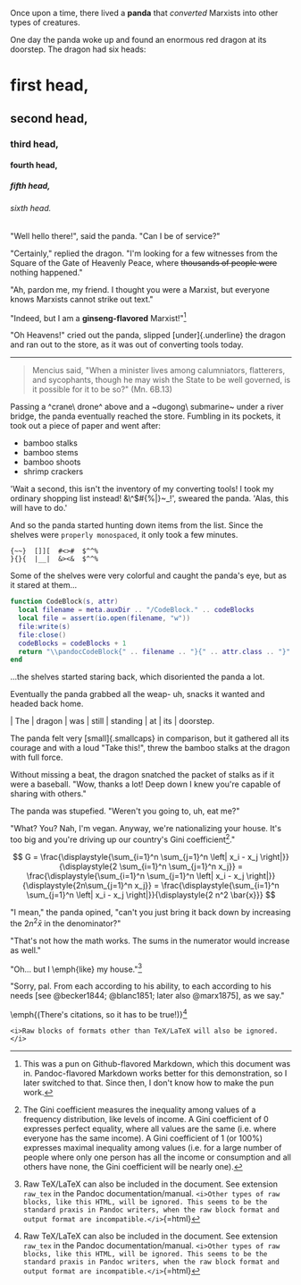 Once upon a time, there lived a **panda** that *converted* Marxists into other types of creatures.

One day the panda woke up and found an enormous red dragon at its doorstep. The dragon had six heads:

# first head,

## second head,

### third head,

#### fourth head,

##### fifth head,

###### sixth head.

"Well hello there!", said the panda. "Can I be of service?"

"Certainly," replied the dragon. "I'm looking for a few witnesses from the Square of the Gate of Heavenly Peace, where ~~thousands of people were~~ nothing happened."

"Ah, pardon me, my friend. I thought you were a Marxist, but everyone knows Marxists cannot strike out text."

"Indeed, but I am a **ginseng-flavored** Marxist!"[^gfm]

"Oh Heavens!" cried out the panda, slipped [under]{.underline} the dragon and ran out to the store, as it was out of converting tools today.

[^gfm]: This was a pun on Github-flavored Markdown, which this document was in. Pandoc-flavored Markdown works better for this demonstration, so I later switched to that. Since then, I don't know how to make the pun work.

---

> Mencius said, "When a minister lives among calumniators, flatterers, and sycophants, though he may wish the State to be well governed, is it possible for it to be so?" (Mn. 6B.13)

Passing a ^crane\ drone^ above and a ~dugong\ submarine~ under a river bridge, the panda eventually reached the store. Fumbling in its pockets, it took out a piece of paper and went after:

- bamboo stalks
- bamboo stems
- bamboo shoots
- shrimp crackers

'Wait a second, this isn't the inventory of my converting tools! I took my ordinary shopping list instead! &\\^$#{%|}~\_!', sweared the panda. 'Alas, this will have to do.'

And so the panda started hunting down items from the list. Since the shelves were `properly monospaced`, it only took a few minutes.

```
{~~}  []][  #<>#  $^^%
}{}{  |__|  &><&  $^^%
```

Some of the shelves were very colorful and caught the panda's eye, but as it stared at them...

```lua
function CodeBlock(s, attr)
  local filename = meta.auxDir .. "/CodeBlock." .. codeBlocks
  local file = assert(io.open(filename, "w"))
  file:write(s)
  file:close()
  codeBlocks = codeBlocks + 1
  return "\\pandocCodeBlock{" .. filename .. "}{" .. attr.class .. "}"
end
```

...the shelves started staring back, which disoriented the panda a lot.

Eventually the panda grabbed all the weap- uh, snacks it wanted and headed back home.

| The
| dragon
| was
| still
| standing
| at
| its
| doorstep.

The panda felt very [small]{.smallcaps} in comparison, but it gathered all its courage and with a loud "Take this!", threw the bamboo stalks at the dragon with full force.

Without missing a beat, the dragon snatched the packet of stalks as if it were a baseball. "Wow, thanks a lot! Deep down I knew you're capable of sharing with others."

The panda was stupefied. "Weren't you going to, uh, eat me?"

"What? You? Nah, I'm vegan. Anyway, we're nationalizing your house. It's too big and you're driving up our country's Gini coefficient[^gini]."

[^gini]: The Gini coefficient measures the inequality among values of a frequency distribution, like levels of income. A Gini coefficient of 0 expresses perfect equality, where all values are the same (i.e. where everyone has the same income). A Gini coefficient of 1 (or 100%) expresses maximal inequality among values (i.e. for a large number of people where only one person has all the income or consumption and all others have none, the Gini coefficient will be nearly one).

$$
G = \frac{\displaystyle{\sum_{i=1}^n \sum_{j=1}^n \left| x_i - x_j \right|}}{\displaystyle{2 \sum_{i=1}^n \sum_{j=1}^n x_j}} = \frac{\displaystyle{\sum_{i=1}^n \sum_{j=1}^n \left| x_i - x_j \right|}}{\displaystyle{2n\sum_{j=1}^n x_j}} = \frac{\displaystyle{\sum_{i=1}^n \sum_{j=1}^n \left| x_i - x_j \right|}}{\displaystyle{2 n^2 \bar{x}}}
$$

"I mean," the panda opined, "can't you just bring it back down by increasing the $2 n^2 \bar{x}$ in the denominator?"

"That's not how the math works. The sums in the numerator would increase as well."

"Oh... but I \emph{like} my house."[^raw]

"Sorry, pal. From each according to his ability, to each according to his needs [see @becker1844; @blanc1851; later also @marx1875], as we say."

\emph{(There's citations, so it has to be true!)}[^raw]

[^raw]: Raw TeX/LaTeX can also be included in the document. See extension `raw_tex` in the Pandoc documentation/manual. `<i>Other types of raw blocks, like this HTML, will be ignored. This seems to be the standard praxis in Pandoc writers, when the raw block format and output format are incompatible.</i>`{=html}

```{=html}
<i>Raw blocks of formats other than TeX/LaTeX will also be ignored.</i>
```
